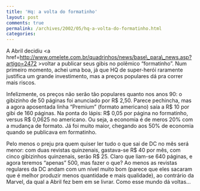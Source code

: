 ```yaml
---
title: 'Hq: a volta do formatinho'
layout: post
comments: true
permalink: /archives/2002/05/hq-a-volta-do-formatinho.html
categories:
---
```

A Abril decidiu <a href=http://www.omelete.com.br/quadrinhos/news/base\_para\_news.asp?artigo=2472 >voltar</a> a publicar seus gibis no polêmico &#8220;formatinho&#8221;. Num primeiro momento, achei uma boa, já que HQ de super-herói raramente justifica um grande investimento, mas a preços populares dá pra correr mais riscos.

Infelizmente, os preços não serão tão populares quanto nos anos 90: o gibizinho de 50 páginas foi anunciado por R$ 2,50. Parece pechincha, mas a agora aposentada linha &#8220;Premium&#8221; (formato americano) saía a R$ 10 por gibi de 160 páginas. Na ponta do lápis: R$ 0,05 por página no formatinho, versus R$ 0,0625 no americano. Ou seja, a economia é de meros 20% com a mudança de formato. Já foi muito maior, chegando aos 50% de economia quando se publicava em formatinho.

Pelo menos o preju pra quem quiser ler tudo o que sai de DC no mês será menor: com duas revistas quinzenais, gastava-se R$ 40 por mês, com cinco gibizinhos quinzenais, serão R$ 25. Claro que liam-se 640 páginas, e agora teremos &#8220;apenas&#8221; 500, mas fazer o que? Ao menos as revistas regulares da DC andam com um nível muito bom (parece que eles sacaram que é melhor produzir menos quantidade e mais qualidade), ao contrário da Marvel, da qual a Abril fez bem em se livrar. Como esse mundo dá voltas&#8230;
